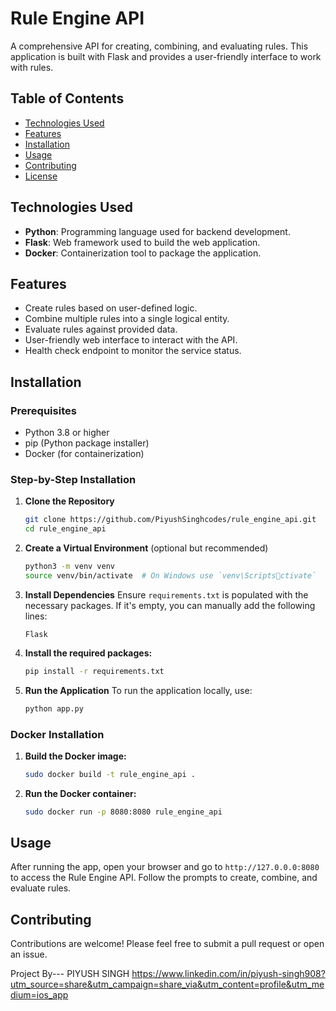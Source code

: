 # Rule Engine API

A comprehensive API for creating, combining, and evaluating rules. This application is built with Flask and provides a user-friendly interface to work with rules.

## Table of Contents

- [Technologies Used](#technologies-used)
- [Features](#features)
- [Installation](#installation)
- [Usage](#usage)
- [Contributing](#contributing)
- [License](#license)

## Technologies Used

- **Python**: Programming language used for backend development.
- **Flask**: Web framework used to build the web application.
- **Docker**: Containerization tool to package the application.

## Features

- Create rules based on user-defined logic.
- Combine multiple rules into a single logical entity.
- Evaluate rules against provided data.
- User-friendly web interface to interact with the API.
- Health check endpoint to monitor the service status.

## Installation

### Prerequisites

- Python 3.8 or higher
- pip (Python package installer)
- Docker (for containerization)

### Step-by-Step Installation

1. **Clone the Repository**
   ```bash
   git clone https://github.com/PiyushSinghcodes/rule_engine_api.git
   cd rule_engine_api
   ```

2. **Create a Virtual Environment** (optional but recommended)
   ```bash
   python3 -m venv venv
   source venv/bin/activate  # On Windows use `venv\Scriptsctivate`
   ```

3. **Install Dependencies**
   Ensure `requirements.txt` is populated with the necessary packages. If it's empty, you can manually add the following lines:
   ```
   Flask
   ```

4. **Install the required packages:**
   ```bash
   pip install -r requirements.txt
   ```

5. **Run the Application**
   To run the application locally, use:
   ```bash
   python app.py
   ```

### Docker Installation 

1. **Build the Docker image:**
   ```bash
   sudo docker build -t rule_engine_api .
   ```

2. **Run the Docker container:**
   ```bash
   sudo docker run -p 8080:8080 rule_engine_api
   ```

## Usage

After running the app, open your browser and go to `http://127.0.0.0:8080` to access the Rule Engine API. Follow the prompts to create, combine, and evaluate rules.

## Contributing

Contributions are welcome! Please feel free to submit a pull request or open an issue.

Project By---  PIYUSH SINGH
https://www.linkedin.com/in/piyush-singh908?utm_source=share&utm_campaign=share_via&utm_content=profile&utm_medium=ios_app
